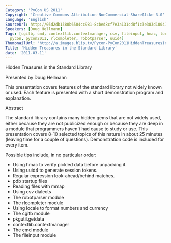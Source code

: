 ```yaml
---
Category: 'PyCon US 2011'
Copyright: 'Creative Commons Attribution-NonCommercial-ShareAlike 3.0'
Language: 'English'
SourceUrl: http://05d2db1380b6504cc981-8cbed8cf7e3a131cd8f1c3e383d10041.r93.cf2.rackcdn.com/pycon-us-2011/370_hidden-treasures-in-the-standard-library.mp4
Speakers: [Doug Hellmann]
Tags: [cgitb, cmd, contextlib.contextmanager, csv, fileinput, hmac, locale, pdb, pkgutil.getdata,
  pycon, pycon2011, rlcompleter, robotparser, uuid4]
ThumbnailUrl: 'http://a.images.blip.tv/Pycon-PyCon2011HiddenTreasuresInTheStandardLibrary179-925.jpg'
Title: 'Hidden Treasures in the Standard Library'
date: '2011-03-11'
---
```

Hidden Treasures in the Standard Library

Presented by Doug Hellmann

This presentation covers features of the standard library not widely known or
used. Each feature is presented with a short demonstration program and
explanation.

Abstract

The standard library contains many hidden gems that are not widely used,
either because they are not publicized enough or because they are deep in a
module that programmers haven't had cause to study or use. This presentation
covers 8-10 selected topics of this nature in about 25 minutes (leaving time
for a couple of questions). Demonstration code is included for every item.

Possible tips include, in no particular order:

  * Using hmac to verify pickled data before unpacking it. 
  * Using uuid4 to generate session tokens. 
  * Regular expression look-ahead/behind matches. 
  * pdb startup files 
  * Reading files with mmap 
  * Using csv dialects 
  * The robotparser module 
  * The rlcompleter module 
  * Using locale to format numbers and currency 
  * The cgitb module 
  * pkgutil.getdata 
  * contextlib.contextmanager 
  * The cmd module 
  * The fileinput module 
